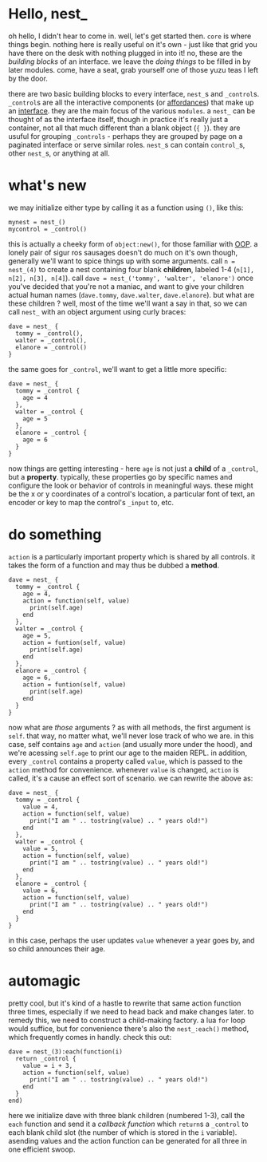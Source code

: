 # Hello, nest_

oh hello, I didn't hear to come in. well, let's get started then. `core` is where things begin. nothing here is really useful on it's own - just like that grid you have there on the desk with nothing plugged in into it! no, these are the _building blocks_ of an interface. we leave the _doing things_ to be filled in by later modules. come, have a seat, grab yourself one of those yuzu teas I left by the door.

there are two basic building blocks to every interface, `nest_`s and `_control`s. `_control`s are all the interactive components (or [affordances](https://jnd.org/affordances_and_design/)) that make up an [interface](https://en.wikipedia.org/wiki/User_interface). they are the main focus of the various `modules`. a `nest_` can be thought of as the interface itself, though in practice it's really just a container, not all that much different than a blank object (`{ }`). they are usuful for grouping `_controls` - perhaps they are grouped by page on a paginated interface or serve similar roles. `nest_`s can contain `control_`s, other `nest_`s, or anything at all.

# what's new

we may initialize either type by calling it as a function using `()`, like this:

```
mynest = nest_()
mycontrol = _control()
```

this is actually a cheeky form of `object:new()`, for those familiar with [OOP](https://en.wikipedia.org/wiki/Object-oriented_programming). a lonely pair of sigur ros sausages doesn't do much on it's own though, generally we'll want to spice things up with some arguments. call `n = nest_(4)` to create a nest containing four blank **children**, labeled 1-4 (`n[1], n[2], n[3], n[4]`). call `dave = nest_('tommy', 'walter', 'elanore')` once you've decided that you're not a maniac, and want to give your children actual human names (`dave.tommy`, `dave.walter`, `dave.elanore`). but what are these children ? well, most of the time we'll want a say in that, so we can call `nest_` with an object argument using curly braces:

```
dave = nest_ {
  tommy = _control(),
  walter = _control(),
  elanore = _control()
}
```

the same goes for `_control`, we'll want to get a little more specific:

```
dave = nest_ {
  tommy = _control {
    age = 4
  },
  walter = _control {
    age = 5
  },
  elanore = _control {
    age = 6
  }
}
```

now things are getting interesting - here `age` is not just a **child** of a `_control`, but a **property**. typically, these properties go by specific names and configure the look or behavior of controls in meaningful ways. these might be the x or y coordinates of a control's location, a particular font of text, an encoder or key to map the control's `_input` to, etc. 

# do something

`action` is a particularly important property which is shared by all controls. it takes the form of a function and may thus be dubbed a **method**.

```
dave = nest_ {
  tommy = _control {
    age = 4,
    action = function(self, value)
      print(self.age)
    end
  },
  walter = _control {
    age = 5,
    action = funtion(self, value)
      print(self.age)
    end
  },
  elanore = _control {
    age = 6,
    action = funtion(self, value)
      print(self.age)
    end
  }
}
```
now what are _those_ arguments ? as with all methods, the first argument is `self`. that way, no matter what, we'll never lose track of who we are. in this case, self contains `age` and `action` (and usually more under the hood), and we're acessing `self.age` to print our age to the maiden REPL. in addition, every `_control` contains a property called `value`, which is passed to the `action` method for convenience. whenever `value` is changed, `action` is called, it's a cause an effect sort of scenario. we can rewrite the above as:

```
dave = nest_ {
  tommy = _control {
    value = 4,
    action = function(self, value)
      print("I am " .. tostring(value) .. " years old!")
    end
  },
  walter = _control {
    value = 5,
    action = function(self, value)
      print("I am " .. tostring(value) .. " years old!")
    end
  },
  elanore = _control {
    value = 6,
    action = function(self, value)
      print("I am " .. tostring(value) .. " years old!")
    end
  }
}
```

in this case, perhaps the user updates `value` whenever a year goes by, and so child announces their age. 

# automagic

pretty cool, but it's kind of a hastle to rewrite that same action function three times, especially if we need to head back and make changes later. to remedy this, we need to construct a child-making factory. a lua `for` loop would suffice, but for convenience there's also the `nest_:each()` method, which frequently comes in handly. check this out:


```
dave = nest_(3):each(function(i)
  return _control {
    value = i + 3,
    action = function(self, value) 
      print("I am " .. tostring(value) .. " years old!")
    end
  }
end)
```

here we initialize dave with three blank children (numbered 1-3), call the `each` function and send it a _callback function_ which `return`s a `_control` to each blank child slot (the number of which is stored in the `i` variable). asending values and the action function can be generated for all three in one efficient swoop.
